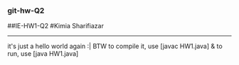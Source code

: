 ### git-hw-Q2
##IE-HW1-Q2
#Kimia Sharifiazar
***
it's just a hello world again :|
BTW to compile it, use [javac HW1.java]
& to run, use [java HW1.java]

